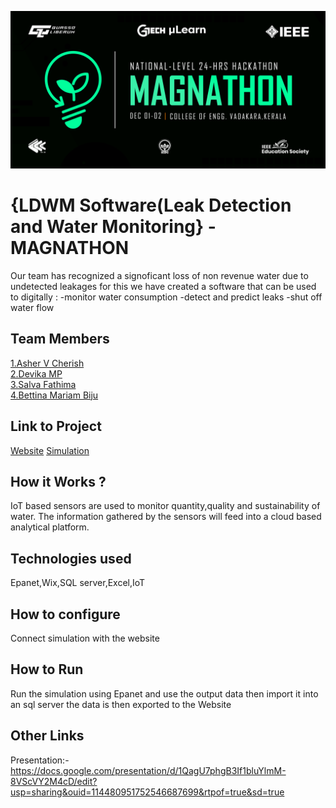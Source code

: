![image](./assets/banner.png)


# {LDWM Software(Leak Detection and Water Monitoring} - MAGNATHON
Our team has recognized a signoficant loss of non revenue water due to undetected leakages for this we have created a software that can be used to digitally :
-monitor water consumption
-detect and predict leaks
-shut off water flow 

## Team Members
[1.Asher V Cherish](https://github.com/AsherVC)   
[2.Devika MP](https://github.com/Devika1027)   
[3.Salva Fathima](https://github.com/salvafathima28)   
[4.Bettina Mariam Biju](  https://github.com/coder101b) 

## Link to Project
[Website](https://bettinabiju55.wixsite.com/mysite)
[Simulation](https://drive.google.com/file/d/14107l3dq3BFbNyRHQleXO5RHkfY3Nnso/view?usp=sharing)

## How it Works ?
IoT based sensors are used to monitor quantity,quality and sustainability of water.
The information gathered by the sensors will feed into a cloud based analytical platform. 

## Technologies used
Epanet,Wix,SQL server,Excel,IoT

## How to configure
Connect simulation with the website

## How to Run
Run the simulation using Epanet and use the output data then import it
into an sql server the data is then exported to the Website

## Other Links
Presentation:-https://docs.google.com/presentation/d/1QagU7phgB3If1bluYlmM-8VScVY2M4cD/edit?usp=sharing&ouid=114480951752546687699&rtpof=true&sd=true
